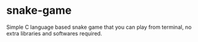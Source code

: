 # snake-game
Simple C language based snake game that you can play from terminal, no extra libraries and softwares required.
